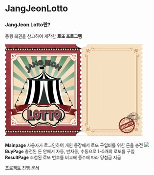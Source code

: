 # JangJeonLotto

### JangJeon Lotto란?
동행 복권을 참고하여 제작한 **로또 프로그램**<br/><br/>
<img src="/resorces/images/Lotto-MainPage-Background.png" width="450px" height="300px" title="px(픽셀) 크기 설정" alt=""></img><br/><br/>
**Mainpage** 사용자가 로그인하여 개인 통장에서 로또 구입비를 위한 돈을 충전
<img src="https://img.shields.io/badge/this-6074EC?style=flat-square&logo=this&logoColor=white"/>    
**BuyPage** 충전된 돈 안에서 자동, 반자동, 수동으로 1~5개의 로또를 구입    
**ResultPage** 추첨된 로또 번호를 비교해 등수에 따라 당첨금 지급

[프로젝트 진행 문서](https://docs.google.com/document/d/1PYKWKUhJ07bx7T7i6a_jzZ8LTlC0KKh0eLcHAyAJYJ4/edit?usp=sharing)
